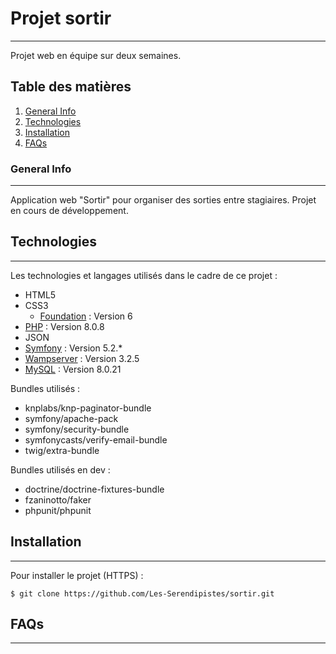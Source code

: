 # Projet sortir
***
Projet web en équipe sur deux semaines.

## Table des matières
1. [General Info](#general-info)
2. [Technologies](#technologies)
4. [Installation](#installation)
5. [FAQs](#faqs)
### General Info
***
Application web "Sortir" pour organiser des sorties entre stagiaires.
Projet en cours de développement.

## Technologies
***
Les technologies et langages utilisés dans le cadre de ce projet :
* HTML5
* CSS3
  * [Foundation](https://get.foundation/) : Version 6
* [PHP](https://www.php.net/) : Version 8.0.8
* JSON
* [Symfony](https://symfony.com/) : Version 5.2.*
* [Wampserver](https://wampserver.aviatechno.net/) : Version 3.2.5
* [MySQL](https://www.mysql.com/fr/) : Version 8.0.21

Bundles utilisés :
* knplabs/knp-paginator-bundle
* symfony/apache-pack
* symfony/security-bundle
* symfonycasts/verify-email-bundle
* twig/extra-bundle

Bundles utilisés en dev :
* doctrine/doctrine-fixtures-bundle
* fzaninotto/faker
* phpunit/phpunit

## Installation
***
Pour installer le projet (HTTPS) :
```
$ git clone https://github.com/Les-Serendipistes/sortir.git
```

## FAQs
***